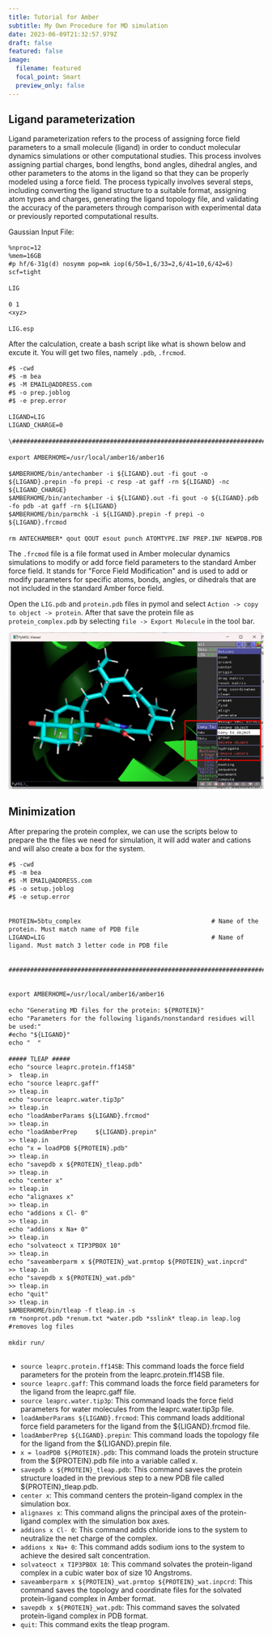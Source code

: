 ```yaml
---
title: Tutorial for Amber
subtitle: My Own Procedure for MD simulation
date: 2023-06-09T21:32:57.979Z
draft: false
featured: false
image:
  filename: featured
  focal_point: Smart
  preview_only: false
---
```

## Ligand parameterization

Ligand parameterization refers to the process of assigning force field parameters to a small molecule (ligand) in order to conduct molecular dynamics simulations or other computational studies. This process involves assigning partial charges, bond lengths, bond angles, dihedral angles, and other parameters to the atoms in the ligand so that they can be properly modeled using a force field. The process typically involves several steps, including converting the ligand structure to a suitable format, assigning atom types and charges, generating the ligand topology file, and validating the accuracy of the parameters through comparison with experimental data or previously reported computational results. 

G﻿aussian Input File:

```shell
%nproc=12
%mem=16GB
#p hf/6-31g(d) nosymm pop=mk iop(6/50=1,6/33=2,6/41=10,6/42=6) scf=tight

LIG

0 1
<xyz>

LIG.esp
```

A﻿fter the calculation, create a bash script like what is shown below and excute it. You will get two files, namely `.pdb`, `.frcmod`.

```shell
#$ -cwd
#$ -m bea
#$ -M EMAIL@ADDRESS.com
#$ -o prep.joblog
#$ -e prep.error

LIGAND=LIG
LIGAND_CHARGE=0

\##########################################################################################

export AMBERHOME=/usr/local/amber16/amber16

$AMBERHOME/bin/antechamber -i ${LIGAND}.out -fi gout -o ${LIGAND}.prepin -fo prepi -c resp -at gaff -rn ${LIGAND} -nc ${LIGAND_CHARGE}
$AMBERHOME/bin/antechamber -i ${LIGAND}.out -fi gout -o ${LIGAND}.pdb -fo pdb -at gaff -rn ${LIGAND}
$AMBERHOME/bin/parmchk -i ${LIGAND}.prepin -f prepi -o ${LIGAND}.frcmod

rm ANTECHAMBER* qout QOUT esout punch ATOMTYPE.INF PREP.INF NEWPDB.PDB
```

The `.frcmod` file is a file format used in Amber molecular dynamics simulations to modify or add force field parameters to the standard Amber force field. It stands for "Force Field Modification" and is used to add or modify parameters for specific atoms, bonds, angles, or dihedrals that are not included in the standard Amber force field.

O﻿pen the `LIG.pdb` and `protein.pdb` files in pymol and select `Action -> copy to object -> protein`. After that save the protein file as `protein_complex.pdb` by selecting `file -> Export Molecule` in the tool bar.

![](ligand.png "Copying Ligand to the Protein File")

## M﻿inimization

A﻿fter preparing the protein complex, we can use the scripts below to prepare the the files we need for simulation, it will add water and cations and will also create a box for the system. 

```shell
#$ -cwd
#$ -m bea
#$ -M EMAIL@ADDRESS.com
#$ -o setup.joblog
#$ -e setup.error


PROTEIN=5btu_complex                                    # Name of the protein. Must match name of PDB file
LIGAND=LIG                                              # Name of ligand. Must match 3 letter code in PDB file


#################################################################################################


export AMBERHOME=/usr/local/amber16/amber16

echo "Generating MD files for the protein: ${PROTEIN}"
echo "Parameters for the following ligands/nonstandard residues will be used:"
#echo "${LIGAND}"
echo "  "

##### TLEAP #####
echo "source leaprc.protein.ff14SB"                                                                >  tleap.in
echo "source leaprc.gaff"                                                                          >> tleap.in
echo "source leaprc.water.tip3p"                                                                   >> tleap.in
echo "loadAmberParams ${LIGAND}.frcmod"                                                         >> tleap.in
echo "loadAmberPrep     ${LIGAND}.prepin"                                                          >> tleap.in
echo "x = loadPDB ${PROTEIN}.pdb"                                                                  >> tleap.in
echo "savepdb x ${PROTEIN}_tleap.pdb"                                                           >> tleap.in
echo "center x"                                                                                    >> tleap.in
echo "alignaxes x"                                                                                 >> tleap.in
echo "addions x Cl- 0"                                                                             >> tleap.in
echo "addions x Na+ 0"                                                                             >> tleap.in
echo "solvateoct x TIP3PBOX 10"                                                                    >> tleap.in
echo "saveamberparm x ${PROTEIN}_wat.prmtop ${PROTEIN}_wat.inpcrd"      >> tleap.in
echo "savepdb x ${PROTEIN}_wat.pdb"                                                                >> tleap.in
echo "quit"                                                                                        >> tleap.in
$AMBERHOME/bin/tleap -f tleap.in -s
rm *nonprot.pdb *renum.txt *water.pdb *sslink* tleap.in leap.log #removes log files

mkdir run/


```



* `source leaprc.protein.ff14SB`: This command loads the force field parameters for the protein from the leaprc.protein.ff14SB file.
* `source leaprc.gaff`: This command loads the force field parameters for the ligand from the leaprc.gaff file.
* `source leaprc.water.tip3p`: This command loads the force field parameters for water molecules from the leaprc.water.tip3p file.
* `loadAmberParams ${LIGAND}.frcmod`: This command loads additional force field parameters for the ligand from the ${LIGAND}.frcmod file.
* `loadAmberPrep ${LIGAND}.prepin`: This command loads the topology file for the ligand from the ${LIGAND}.prepin file.
* `x = loadPDB ${PROTEIN}.pdb`: This command loads the protein structure from the ${PROTEIN}.pdb file into a variable called x.
* `savepdb x ${PROTEIN}_tleap.pdb`: This command saves the protein structure loaded in the previous step to a new PDB file called ${PROTEIN}_tleap.pdb.
* `center x`: This command centers the protein-ligand complex in the simulation box.
* `alignaxes x`: This command aligns the principal axes of the protein-ligand complex with the simulation box axes.
* `addions x Cl- 0`: This command adds chloride ions to the system to neutralize the net charge of the complex.
* `addions x Na+ 0`: This command adds sodium ions to the system to achieve the desired salt concentration.
* `solvateoct x TIP3PBOX 10`: This command solvates the protein-ligand complex in a cubic water box of size 10 Angstroms.
* `saveamberparm x ${PROTEIN}_wat.prmtop ${PROTEIN}_wat.inpcrd`: This command saves the topology and coordinate files for the solvated protein-ligand complex in Amber format.
* `savepdb x ${PROTEIN}_wat.pdb`: This command saves the solvated protein-ligand complex in PDB format.
* `quit`: This command exits the tleap program.